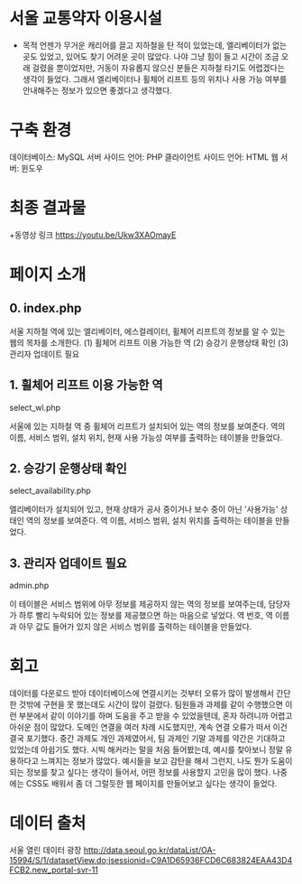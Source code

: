 # 서울 교통약자 이용시설
  + 목적
  언젠가 무거운 캐리어를 끌고 지하철을 탄 적이 있었는데, 엘리베이터가 없는 곳도 있었고, 있어도 찾기 어려운 곳이 많았다. 
  나야 그냥 힘이 들고 시간이 조금 오래 걸렸을 뿐이었지만, 거동이 자유롭지 않으신 분들은 지하철 타기도 어렵겠다는 생각이 들었다.
  그래서 엘리베이터나 휠체어 리프트 등의 위치나 사용 가능 여부를 안내해주는 정보가 있으면 좋겠다고 생각했다.
  

# 구축 환경
데이터베이스: MySQL
서버 사이드 언어: PHP
클라이언트 사이드 언어: HTML
웹 서버: 윈도우

# 최종 결과물
  +동영상 링크
  https://youtu.be/Ukw3XAOmayE
  
# 페이지 소개
## 0. index.php
서울 지하철 역에 있는 엘리베이터, 에스컬레이터, 휠체어 리프트의 정보를 알 수 있는 웹의 목차를 소개한다.
(1) 휠체어 리프트 이용 가능한 역
(2) 승강기 운행상태 확인
(3) 관리자 업데이트 필요

## 1. 휠체어 리프트 이용 가능한 역
select_wl.php

서울에 있는 지하철 역 중 휠체어 리프트가 설치되어 있는 역의 정보를 보여준다. 
역의 이름, 서비스 범위, 설치 위치, 현재 사용 가능성 여부를 출력하는 테이블을 만들었다.

## 2. 승강기 운행상태 확인
select_availability.php

엘리베이터가 설치되어 있고, 현재 상태가 공사 중이거나 보수 중이 아닌 '사용가능' 상태인 역의 정보를 보여준다.
역 이름, 서비스 범위, 설치 위치를 출력하는 테이블을 만들었다.

## 3. 관리자 업데이트 필요
admin.php

이 테이블은 서비스 범위에 아무 정보를 제공하지 않는 역의 정보를 보여주는데, 담당자가 하루 빨리 누락되어 있는 정보를 제공했으면 하는 마음으로 넣었다.
역 번호, 역 이름과 아무 값도 들어가 있지 않은 서비스 범위를 출력하는 테이블을 만들었다.


# 회고
데이터를 다운로드 받아 데이터베이스에 연결시키는 것부터 오류가 많이 발생해서 간단한 것밖에 구현을 못 했는데도 시간이 많이 걸렸다.
팀원들과 과제를 같이 수행했으면 이런 부분에서 같이 이야기를 하며 도움을 주고 받을 수 있었을텐데, 혼자 하려니까 어렵고 아쉬운 점이 많았다.
도메인 연결을 여러 차례 시도했지만, 계속 연결 오류가 떠서 이건 결국 포기했다.
중간 과제도 개인 과제였어서, 팀 과제인 기말 과제를 약간은 기대하고 있었는데 아쉽기도 했다.
시빅 해커라는 말을 처음 들어봤는데, 예시를 찾아보니 정말 유용하다고 느껴지는 정보가 많았다.
예시들을 보고 감탄을 해서 그런지, 나도 뭔가 도움이 되는 정보를 찾고 싶다는 생각이 들어서, 어떤 정보를 사용할지 고민을 많이 했다.
나중에는 CSS도 배워서 좀 더 그럴듯한 웹 페이지를 만들어보고 싶다는 생각이 들었다.

# 데이터 출처
서울 열린 데이터 광장
http://data.seoul.go.kr/dataList/OA-15994/S/1/datasetView.do;jsessionid=C9A1D65936FCD6C683824EAA43D4FCB2.new_portal-svr-11
